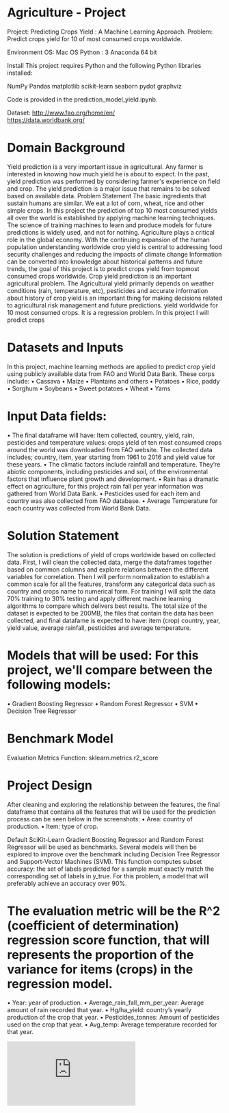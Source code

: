 # Agriculture - Project

Project: Predicting Crops Yield : A Machine Learning Approach.
Problem: Predict crops yield for 10 of most consumed crops worldwide.

Environment
OS: Mac OS
Python : 3
Anaconda 64 bit 

Install
This project requires Python and the following Python libraries installed:

NumPy
Pandas
matplotlib
scikit-learn 
seaborn
pydot
graphviz

Code is provided in the prediction_model_yield.ipynb. 


Dataset:
http://www.fao.org/home/en/  
https://data.worldbank.org/ 


# Domain Background

Yield prediction is a very important issue in agricultural. Any farmer is interested in knowing how much yield he is about to expect. In the past, yield prediction was performed by considering farmer's experience on field and crop. The yield prediction is a major issue that remains to be solved based on available data.
Problem Statement
The basic ingredients that sustain humans are similar. We eat a lot of corn, wheat, rice and other simple crops. In this project the prediction of top 10 most consumed yields all over the world is established by applying machine learning techniques.
The science of training machines to learn and produce models for future predictions is widely
used, and not for nothing. Agriculture plays a critical role in the global economy. With the
continuing expansion of the human population understanding worldwide crop yield is central to
addressing food security challenges and reducing the impacts of climate change
Information can be converted into knowledge about historical patterns and future trends, the goal of this project is to predict crops yield from topmost consumed crops worldwide.
Crop yield prediction is an important agricultural problem. The Agricultural yield primarily depends on weather conditions (rain, temperature, etc), pesticides and accurate information about history of crop yield is an important thing for making decisions related to agricultural risk management and future predictions.
 yield worldwide for 10 most consumed crops. It is a regression problem.
In this project I will predict crops
  
# Datasets and Inputs

 In this project, machine learning methods are applied to predict crop yield using publicly available data from FAO and World Data Bank.
These corps include:
 • Cassava
• Maize
• Plantains and others
• Potatoes
• Rice, paddy
 • Sorghum
• Soybeans
• Sweet potatoes
• Wheat
• Yams

# Input Data fields:
•
 The final dataframe will have: Item collected, country, yield, rain, pesticides and temperature
 values:
 crops yield of ten most consumed crops around the world was downloaded from FAO
 website. The collected data includes; country, item, year starting from 1961 to 2016 and
 yield value for these years.
 • The climatic factors include rainfall and temperature. They’re abiotic components, including pesticides and soil, of the environmental factors that influence plant growth and development.
• Rain has a dramatic effect on agriculture, for this project rain fall per year information was gathered from World Data Bank.
• Pesticides used for each item and country was also collected from FAO database.
 • Average Temperature for each country was collected from World Bank Data.
 
# Solution Statement

The solution is predictions of yield of crops worldwide based on collected data. First, I will clean the collected data, merge the dataframes together based on common columns and explore relations between the different variables for correlation. Then I will perform normalization to establish a common scale for all the features, transform any categorical data such as country and crops name to numerical form.
 For training I will split the data 70% training to 30% testing and apply different machine learning algorithms to compare which delivers best results.
The total size of the dataset is expected to be 200MB, the files that contain the data has been collected, and final datafame is expected to have: item (crop) country, year, yield value, average rainfall, pesticides and average temperature.

# Models that will be used: For this project, we'll compare between the following models:
 • Gradient Boosting Regressor
• Random Forest Regressor
• SVM
• Decision Tree Regressor

# Benchmark Model

Evaluation Metrics
Function: sklearn.metrics.r2_score

# Project Design

After cleaning and exploring the relationship between the features, the final dataframe that contains all the features that will be used for the prediction process can be seen below in the screenshots:
• Area: country of production.
• Item: type of crop.

 Default SciKit-Learn Gradient Boosting Regressor and Random Forest Regressor will be used as benchmarks. Several models will then be explored to improve over the benchmark including Decision Tree Regressor and Support-Vector Machines (SVM).
 This function computes subset accuracy: the set of labels predicted for a sample
must exactly match the corresponding set of labels in y_true. For this problem, a model that will preferably achieve an accuracy over 90%.

# The evaluation metric will be the R^2 (coefficient of determination) regression score function, that will represents the proportion of the variance for items (crops) in the regression model.

• Year: year of production.
• Average_rain_fall_mm_per_year: Average amount of rain recorded that year.
• Hg/ha_yield: country’s yearly production of the crop that year.
• Pesticides_tonnes: Amount of pesticides used on the crop that year.
• Avg_temp: Average temperature recorded for that year.

![alt text](https://github.com/immanuvelprathap/Agriculture-Project/blob/main/model_depth.pdf)
